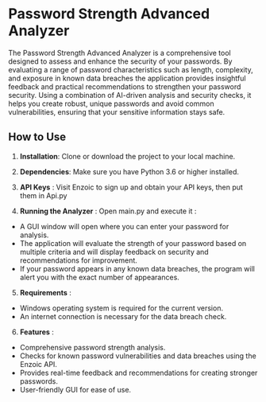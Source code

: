 # Password Strength Advanced Analyzer

The Password Strength Advanced Analyzer is a comprehensive tool designed to assess and enhance the security of your passwords. 
By evaluating a range of password characteristics such as length, complexity, 
and exposure in known data breaches the application provides insightful feedback and practical recommendations to strengthen your password security. 
Using a combination of AI-driven analysis and security checks, it helps you create robust, 
unique passwords and avoid common vulnerabilities, ensuring that your sensitive information stays safe.



## How to Use

1. **Installation**: Clone or download the project to your local machine.

2. **Dependencies**: Make sure you have Python 3.6 or higher installed.

3. **API Keys** : Visit Enzoic to sign up and obtain your API keys, then put them in Api.py

4. **Running the Analyzer** : Open main.py and execute it : 

- A GUI window will open where you can enter your password for analysis.
- The application will evaluate the strength of your password based on multiple criteria and will display feedback on security and recommendations for improvement.
- If your password appears in any known data breaches, the program will alert you with the exact number of appearances.

5. **Requirements** : 

- Windows operating system is required for the current version.
- An internet connection is necessary for the data breach check.

6. **Features** : 

- Comprehensive password strength analysis.
- Checks for known password vulnerabilities and data breaches using the Enzoic API.
- Provides real-time feedback and recommendations for creating stronger passwords.
- User-friendly GUI for ease of use.



